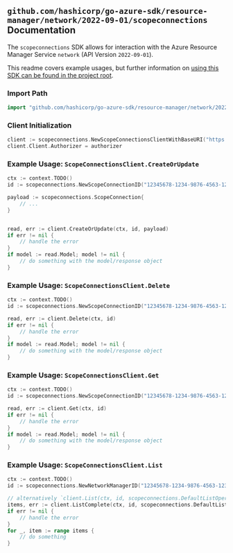 
## `github.com/hashicorp/go-azure-sdk/resource-manager/network/2022-09-01/scopeconnections` Documentation

The `scopeconnections` SDK allows for interaction with the Azure Resource Manager Service `network` (API Version `2022-09-01`).

This readme covers example usages, but further information on [using this SDK can be found in the project root](https://github.com/hashicorp/go-azure-sdk/tree/main/docs).

### Import Path

```go
import "github.com/hashicorp/go-azure-sdk/resource-manager/network/2022-09-01/scopeconnections"
```


### Client Initialization

```go
client := scopeconnections.NewScopeConnectionsClientWithBaseURI("https://management.azure.com")
client.Client.Authorizer = authorizer
```


### Example Usage: `ScopeConnectionsClient.CreateOrUpdate`

```go
ctx := context.TODO()
id := scopeconnections.NewScopeConnectionID("12345678-1234-9876-4563-123456789012", "example-resource-group", "networkManagerValue", "scopeConnectionValue")

payload := scopeconnections.ScopeConnection{
	// ...
}


read, err := client.CreateOrUpdate(ctx, id, payload)
if err != nil {
	// handle the error
}
if model := read.Model; model != nil {
	// do something with the model/response object
}
```


### Example Usage: `ScopeConnectionsClient.Delete`

```go
ctx := context.TODO()
id := scopeconnections.NewScopeConnectionID("12345678-1234-9876-4563-123456789012", "example-resource-group", "networkManagerValue", "scopeConnectionValue")

read, err := client.Delete(ctx, id)
if err != nil {
	// handle the error
}
if model := read.Model; model != nil {
	// do something with the model/response object
}
```


### Example Usage: `ScopeConnectionsClient.Get`

```go
ctx := context.TODO()
id := scopeconnections.NewScopeConnectionID("12345678-1234-9876-4563-123456789012", "example-resource-group", "networkManagerValue", "scopeConnectionValue")

read, err := client.Get(ctx, id)
if err != nil {
	// handle the error
}
if model := read.Model; model != nil {
	// do something with the model/response object
}
```


### Example Usage: `ScopeConnectionsClient.List`

```go
ctx := context.TODO()
id := scopeconnections.NewNetworkManagerID("12345678-1234-9876-4563-123456789012", "example-resource-group", "networkManagerValue")

// alternatively `client.List(ctx, id, scopeconnections.DefaultListOperationOptions())` can be used to do batched pagination
items, err := client.ListComplete(ctx, id, scopeconnections.DefaultListOperationOptions())
if err != nil {
	// handle the error
}
for _, item := range items {
	// do something
}
```
